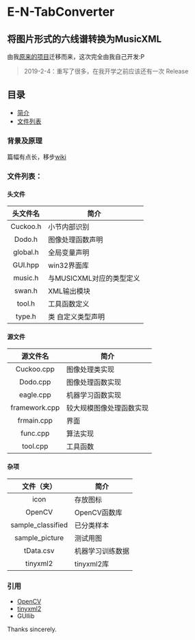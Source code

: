 # E-N-TabConverter
## 将图片形式的六线谱转换为MusicXML

由我[原来的项目](https://github.com/EscapeLand/ELand-chordConverter)迁移而来，这次完全由我自己开发:P

>2019-2-4：重写了很多，在我开学之前应该还有一次 Release

## 目录

  * [简介](#背景及原理)
  * [文件列表](#文件列表)

### 背景及原理

  篇幅有点长，移步[wiki](https://github.com/YuanWangZhe/E-N-TabConverter/wiki/原理)

### 文件列表：

#### 头文件

|头文件名      |简介                         |
|:-----------:|-----------------------------|
|Cuckoo.h     |小节内部识别                  |
|Dodo.h       |图像处理函数声明                |
|global.h     |全局变量声明                  |
|GUI.hpp      |win32界面库                   |
|music.h      |与MUSICXML对应的类型定义       |
|swan.h       |XML输出模块                   |
|tool.h       |工具函数定义                   |
|type.h       |类 自定义类型声明              |

#### 源文件

|源文件名      |简介                          |
|:-----------:|------------------------------|
|Cuckoo.cpp   |图像处理类实现                  |
|Dodo.cpp     |图像处理函数实现                |
|eagle.cpp    |机器学习函数实现                |
|framework.cpp|较大规模图像处理函数实现          |
|frmain.cpp   |界面                           |
|func.cpp     |算法实现                       |
|tool.cpp     |工具函数                       |

#### 杂项

|文件（夹）         |简介                          |
|:---------------:|------------------------------|
|icon             |存放图标                     |
|OpenCV           |OpenCV函数库                 |
|sample_classified|已分类样本                 |
|sample_picture   |测试用图                      |
|tData.csv        |机器学习训练数据                |
|tinyxml2         |tinyxml2库                     |

### 引用

* [OpenCV](https://github.com/opencv/opencv)
* [tinyxml2](https://github.com/leethomason/tinyxml2)
* GUIlib

Thanks sincerely.
